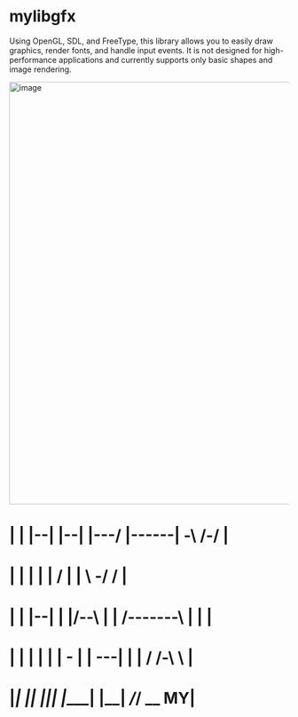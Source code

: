 # mylibgfx

Using OpenGL, SDL, and FreeType, this library allows you to easily draw graphics, render fonts, and handle input events. It is not designed for high-performance applications and currently supports only basic shapes and image rendering.

<img width="922" height="761" alt="image" src="https://github.com/user-attachments/assets/4c35c8ac-fcc8-46e9-ae8c-dba53ec38bc1" />

# |  |   |--|   |--|         |---/    |------| \-\   /-/      |
# |  |          |  |        | /       |  |      \ \-/ /       |
# |  |   |--|   |  |/--\   | |      /-------\    |   |        |
# |  |   |  |   |  | - |   |   ---|   |  |      / /-\ \       |
# |____| |__|   |__|___|    |____|    |__|    _/_/   \_\_   MY|
